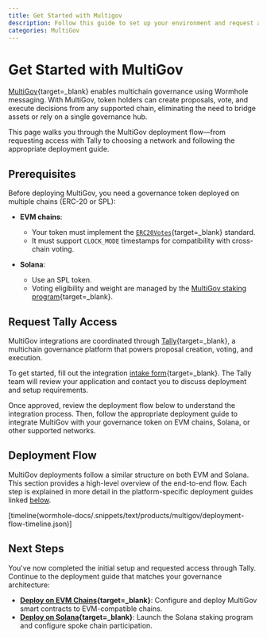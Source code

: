 ```yaml
---
title: Get Started with Multigov
description: Follow this guide to set up your environment and request access to deploy MultiGov contracts for multichain DAO governance using Wormhole messaging.
categories: MultiGov
---
```


# Get Started with MultiGov

[MultiGov](/docs/products/multigov/overview/){target=\_blank} enables multichain governance using Wormhole messaging. With MultiGov, token holders can create proposals, vote, and execute decisions from any supported chain, eliminating the need to bridge assets or rely on a single governance hub.

This page walks you through the MultiGov deployment flow—from requesting access with Tally to choosing a network and following the appropriate deployment guide.

## Prerequisites

Before deploying MultiGov, you need a governance token deployed on multiple chains (ERC-20 or SPL):

- **EVM chains**:
     - Your token must implement the [`ERC20Votes`](https://docs.openzeppelin.com/contracts/4.x/governance#erc20votes){target=\_blank} standard.
     - It must support `CLOCK_MODE` timestamps for compatibility with cross-chain voting.

- **Solana**:
     - Use an SPL token.
     - Voting eligibility and weight are managed by the [MultiGov staking program](/docs/products/multigov/concepts/architecture/#spoke-solana-staking-program){target=\_blank}.

## Request Tally Access

MultiGov integrations are coordinated through [Tally](https://www.tally.xyz/explore){target=\_blank}, a multichain governance platform that powers proposal creation, voting, and execution.

To get started, fill out the integration [intake form](https://www.tally.xyz/get-started){target=\_blank}. The Tally team will review your application and contact you to discuss deployment and setup requirements.

Once approved, review the deployment flow below to understand the integration process. Then, follow the appropriate deployment guide to integrate MultiGov with your governance token on EVM chains, Solana, or other supported networks.

## Deployment Flow

MultiGov deployments follow a similar structure on both EVM and Solana. This section provides a high-level overview of the end-to-end flow. Each step is explained in more detail in the platform-specific deployment guides linked [below](#next-steps).

[timeline(wormhole-docs/.snippets/text/products/multigov/deployment-flow-timeline.json)]

## Next Steps

You've now completed the initial setup and requested access through Tally. Continue to the deployment guide that matches your governance architecture:

 - **[Deploy on EVM Chains](/docs/products/multigov/guides/deploy-to-evm){target=\_blank}**: Configure and deploy MultiGov smart contracts to EVM-compatible chains.
 - **[Deploy on Solana](/docs/products/multigov/guides/deploy-to-solana){target=\_blank}**: Launch the Solana staking program and configure spoke chain participation.
